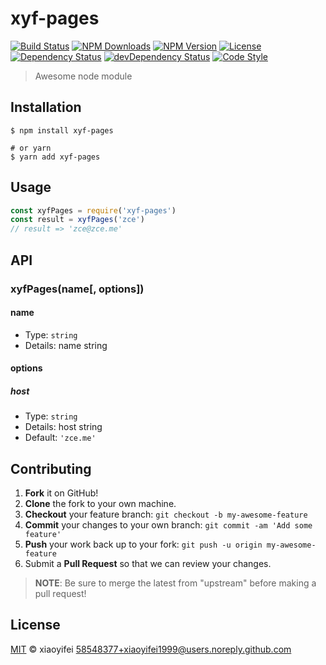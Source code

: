 # xyf-pages

[![Build Status][travis-image]][travis-url]
[![NPM Downloads][downloads-image]][downloads-url]
[![NPM Version][version-image]][version-url]
[![License][license-image]][license-url]
[![Dependency Status][dependency-image]][dependency-url]
[![devDependency Status][devdependency-image]][devdependency-url]
[![Code Style][style-image]][style-url]

> Awesome node module

## Installation

```shell
$ npm install xyf-pages

# or yarn
$ yarn add xyf-pages
```

## Usage

<!-- TODO: Introduction of API use -->

```javascript
const xyfPages = require('xyf-pages')
const result = xyfPages('zce')
// result => 'zce@zce.me'
```

## API

<!-- TODO: Introduction of API -->

### xyfPages(name[, options])

#### name

- Type: `string`
- Details: name string

#### options

##### host

- Type: `string`
- Details: host string
- Default: `'zce.me'`

## Contributing

1. **Fork** it on GitHub!
2. **Clone** the fork to your own machine.
3. **Checkout** your feature branch: `git checkout -b my-awesome-feature`
4. **Commit** your changes to your own branch: `git commit -am 'Add some feature'`
5. **Push** your work back up to your fork: `git push -u origin my-awesome-feature`
6. Submit a **Pull Request** so that we can review your changes.

> **NOTE**: Be sure to merge the latest from "upstream" before making a pull request!

## License

[MIT](LICENSE) &copy; xiaoyifei <58548377+xiaoyifei1999@users.noreply.github.com>



[travis-image]: https://img.shields.io/travis/xiaoyifei1999/xyf-pages/master.svg
[travis-url]: https://travis-ci.org/xiaoyifei1999/xyf-pages
[downloads-image]: https://img.shields.io/npm/dm/xyf-pages.svg
[downloads-url]: https://npmjs.org/package/xyf-pages
[version-image]: https://img.shields.io/npm/v/xyf-pages.svg
[version-url]: https://npmjs.org/package/xyf-pages
[license-image]: https://img.shields.io/github/license/xiaoyifei1999/xyf-pages.svg
[license-url]: https://github.com/xiaoyifei1999/xyf-pages/blob/master/LICENSE
[dependency-image]: https://img.shields.io/david/xiaoyifei1999/xyf-pages.svg
[dependency-url]: https://david-dm.org/xiaoyifei1999/xyf-pages
[devdependency-image]: https://img.shields.io/david/dev/xiaoyifei1999/xyf-pages.svg
[devdependency-url]: https://david-dm.org/xiaoyifei1999/xyf-pages?type=dev
[style-image]: https://img.shields.io/badge/code_style-standard-brightgreen.svg
[style-url]: https://standardjs.com

